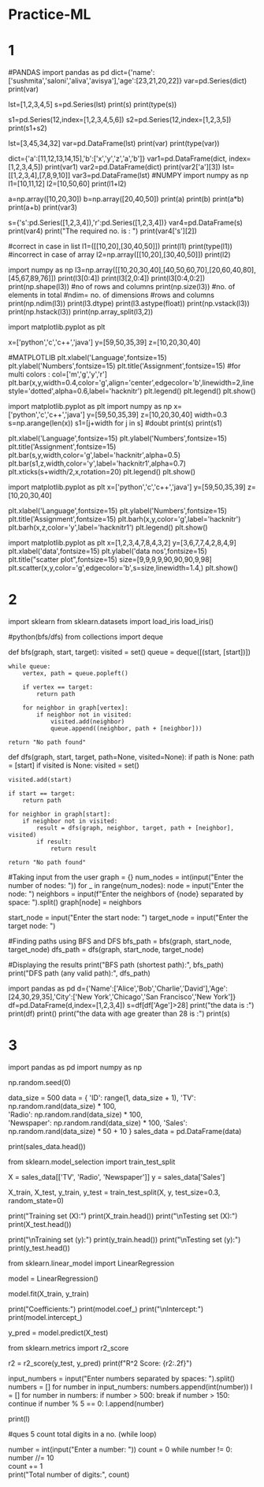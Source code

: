 # Practice-ML

# 1
#PANDAS
import pandas as pd
dict={'name':['sushmita','saloni','aliva','avisya'],'age':[23,21,20,22]}
var=pd.Series(dict)
print(var)

lst=[1,2,3,4,5]
s=pd.Series(lst)
print(s)
print(type(s))

s1=pd.Series(12,index=[1,2,3,4,5,6])
s2=pd.Series(12,index=[1,2,3,5])
print(s1+s2)

lst=[3,45,34,32]
var=pd.DataFrame(lst)
print(var)
print(type(var))

dict={'a':[11,12,13,14,15],'b':['x','y','z','a','b']}
var1=pd.DataFrame(dict, index=[1,2,3,4,5])
print(var1)
var2=pd.DataFrame(dict)
print(var2['a'][3])
lst=[[1,2,3,4],[7,8,9,10]]
var3=pd.DataFrame(lst)
#NUMPY
import numpy as np
l1=[10,11,12]
l2=[10,50,60]
print(l1+l2)

a=np.array([10,20,30])
b=np.array([20,40,50])
print(a)
print(b)
print(a*b)
print(a+b)
print(var3)

s={'s':pd.Series([1,2,3,4]),'r':pd.Series([1,2,3,4])}
var4=pd.DataFrame(s)
print(var4)
print("The required no. is : ")
print(var4['s'][2])

#correct in case in list
l1=([[10,20],[30,40,50]]) 
print(l1)
print(type(l1))
#incorrect in case of array
l2=np.array([[10,20],[30,40,50]])
print(l2)

import numpy as np
l3=np.array([[10,20,30,40],[40,50,60,70],[20,60,40,80],[45,67,89,76]])
print(l3[0:4])
print(l3[2,0:4])
print(l3[0:4,0:2])
print(np.shape(l3))
#no of rows and columns 
print(np.size(l3))
#no. of elements in total
#ndim= no. of dimensions #rows and columns
print(np.ndim(l3))
print(l3.dtype)
print(l3.astype(float))
print(np.vstack(l3))
print(np.hstack(l3))
print(np.array_split(l3,2))

import matplotlib.pyplot as plt

x=['python','c','c++','java']
y=[59,50,35,39]
z=[10,20,30,40]

#MATPLOTLIB
plt.xlabel('Language',fontsize=15)
plt.ylabel('Numbers',fontsize=15)
plt.title('Assignment',fontsize=15)
#for multi colors : col=['m','g','y','r']
plt.bar(x,y,width=0.4,color='g',align='center',edgecolor='b',linewidth=2,linestyle='dotted',alpha=0.6,label='hacknitr')
plt.legend()
plt.legend()
plt.show()

import matplotlib.pyplot as plt
import numpy as np
x=['python','c','c++','java']
y=[59,50,35,39]
z=[10,20,30,40]
width=0.3
s=np.arange(len(x))
s1=[j+width for j in s]  #doubt
print(s)
print(s1)


plt.xlabel('Language',fontsize=15)
plt.ylabel('Numbers',fontsize=15)
plt.title('Assignment',fontsize=15)
plt.bar(s,y,width,color='g',label='hacknitr',alpha=0.5)
plt.bar(s1,z,width,color='y',label='hacknitr1',alpha=0.7)
plt.xticks(s+width/2,x,rotation=20)
plt.legend()
plt.show()

import matplotlib.pyplot as plt
x=['python','c','c++','java']
y=[59,50,35,39]
z=[10,20,30,40]

plt.xlabel('Language',fontsize=15)
plt.ylabel('Numbers',fontsize=15)
plt.title('Assignment',fontsize=15)
plt.barh(x,y,color='g',label='hacknitr')
plt.barh(x,z,color='y',label='hacknitr1')
plt.legend()
plt.show()

import matplotlib.pyplot as plt
x=[1,2,3,4,7,8,4,3,2]
y=[3,6,7,7,4,2,8,4,9]
plt.xlabel('data',fontsize=15)
plt.ylabel('data nos',fontsize=15)
plt.title("scatter plot",fontsize=15)
size=[9,9,9,9,90,90,90,9,98]
plt.scatter(x,y,color='g',edgecolor='b',s=size,linewidth=1.4,)
plt.show()

# 2
import sklearn
from sklearn.datasets import load_iris
load_iris()

#python(bfs/dfs)
from collections import deque

def bfs(graph, start, target):
    visited = set()
    queue = deque([(start, [start])])
    
    while queue:
        vertex, path = queue.popleft()
        
        if vertex == target:
            return path
        
        for neighbor in graph[vertex]:
            if neighbor not in visited:
                visited.add(neighbor)
                queue.append((neighbor, path + [neighbor]))
    
    return "No path found"

def dfs(graph, start, target, path=None, visited=None):
    if path is None:
        path = [start]
    if visited is None:
        visited = set()
    
    visited.add(start)
    
    if start == target:
        return path
    
    for neighbor in graph[start]:
        if neighbor not in visited:
            result = dfs(graph, neighbor, target, path + [neighbor], visited)
            if result:
                return result
    
    return "No path found"

#Taking input from the user
graph = {}
num_nodes = int(input("Enter the number of nodes: "))
for _ in range(num_nodes):
    node = input("Enter the node: ")
    neighbors = input(f"Enter the neighbors of {node} separated by space: ").split()
    graph[node] = neighbors

start_node = input("Enter the start node: ")
target_node = input("Enter the target node: ")

#Finding paths using BFS and DFS
bfs_path = bfs(graph, start_node, target_node)
dfs_path = dfs(graph, start_node, target_node)

#Displaying the results
print("BFS path (shortest path):", bfs_path)
print("DFS path (any valid path):", dfs_path)

import pandas as pd
d={'Name':['Alice','Bob','Charlie','David'],'Age':[24,30,29,35],'City':['New York','Chicago','San Francisco','New York']}
df=pd.DataFrame(d,index=[1,2,3,4])
s=df[df['Age']>28]
print("the data is :")
print(df)
print()
print("the data with age greater than 28 is :")
print(s)
# 3
import pandas as pd
import numpy as np

np.random.seed(0)

data_size = 500
data = {
    'ID': range(1, data_size + 1),
    'TV': np.random.rand(data_size) * 100,  
    'Radio': np.random.rand(data_size) * 100,  
    'Newspaper': np.random.rand(data_size) * 100, 
    'Sales': np.random.rand(data_size) * 50 + 10 
}
sales_data = pd.DataFrame(data)

print(sales_data.head())

from sklearn.model_selection import train_test_split

X = sales_data[['TV', 'Radio', 'Newspaper']]
y = sales_data['Sales']

X_train, X_test, y_train, y_test = train_test_split(X, y, test_size=0.3, random_state=0)


print("Training set (X):")
print(X_train.head())
print("\nTesting set (X):")
print(X_test.head())

print("\nTraining set (y):")
print(y_train.head())
print("\nTesting set (y):")
print(y_test.head())

from sklearn.linear_model import LinearRegression

model = LinearRegression()

model.fit(X_train, y_train)

print("Coefficients:")
print(model.coef_)
print("\nIntercept:")
print(model.intercept_)

y_pred = model.predict(X_test)

from sklearn.metrics import r2_score

r2 = r2_score(y_test, y_pred)
print(f"R^2 Score: {r2:.2f}")

input_numbers = input("Enter numbers separated by spaces: ").split()
numbers = []
for number in input_numbers:
    numbers.append(int(number))
l = []
for number in numbers:
    if number > 500:
        break
    if number > 150:
        continue
    if number % 5 == 0:
        l.append(number)

print(l)

#ques 5 count total digits in a no. (while loop)

number = int(input("Enter a number: "))
count = 0
while number != 0:
    number //= 10  
    count += 1   
print("Total number of digits:", count)



